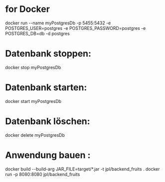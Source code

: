 # for Docker
docker run --name myPostgresDb -p 5455:5432 -e POSTGRES_USER=postgres -e POSTGRES_PASSWORD=postgres -e POSTGRES_DB=db -d postgres

# Datenbank stoppen:
docker stop myPostgresDb
# Datenbank starten:
docker start myPostgresDb
# Datenbank löschen:
docker delete myPostgresDb

# Anwendung  bauen :
docker build --build-arg JAR_FILE=target/*.jar -t jpl/backend_fruits .
docker run -p 8080:8080 jpl/backend_fruits